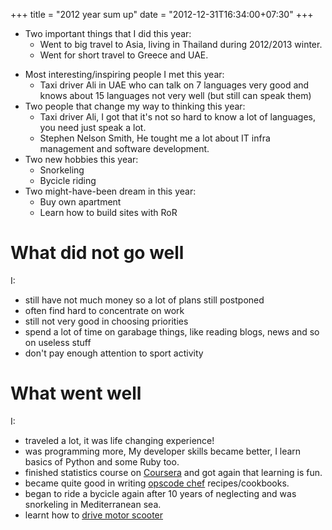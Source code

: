 +++
title = "2012 year sum up"
date = "2012-12-31T16:34:00+07:30"
+++

* Two important things that I did this year: 
    * Went to big travel to Asia, living in Thailand during 2012/2013 winter.
    * Went for short travel to Greece and UAE. 

<!--more-->

* Most interesting/inspiring people I met this year:
    * Taxi driver Ali in UAE who can talk on 7 languages very good and knows about 15 languages not very well (but still can speak them)
* Two people that change my way to thinking this year:
    * Taxi driver Ali, I got that it's not so hard to know a lot of languages, you need just speak a lot.
    * Stephen Nelson Smith, He tought me a lot about IT infra management and software development.
* Two new hobbies this year:
    * Snorkeling
    * Bycicle riding
* Two might-have-been dream in this year:
    * Buy own apartment
    * Learn how to build sites with RoR

# What did not go well
I:

  * still have not much money so a lot of plans still postponed
  * often find hard to concentrate on work
  * still not very good in choosing priorities
  * spend a lot of time on garabage things, like reading blogs, news and so on useless stuff
  * don't pay enough attention to sport activity

# What went well
I:

  * traveled a lot, it was life changing experience!
  * was programming more, My developer skills became better, I learn basics of Python and some Ruby too.
  * finished statistics course on [Coursera](https://www.coursera.org/) and got again that learning is fun.
  * became quite good in writing [opscode chef](http://www.opscode.com/chef/) recipes/cookbooks.
  * began to ride a bycicle again after 10 years of neglecting and was snorkeling in Mediterranean sea.
  * learnt how to [drive motor scooter](/images/me_on_the_motor_scooter.jpg)
